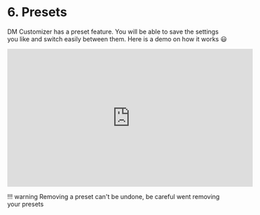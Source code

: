 # 6. Presets

DM Customizer has a preset feature. You will be able to save the settings you like and switch easily between them. Here is a demo on how it works 😃

<iframe width="560" height="315" src="https://www.youtube.com/embed/oPy83Cj1YXU" title="YouTube video player" frameborder="0" allow="accelerometer; autoplay; clipboard-write; encrypted-media; gyroscope; picture-in-picture" allowfullscreen></iframe>

!!! warning
    Removing a preset can't be undone, be careful went removing your presets